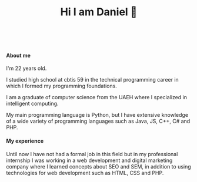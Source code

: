 <HEADER></CENTER><h1>Hi I am Daniel 👋</h1></CENTER></HEADER>
<DIV>
<br><h4>About me</h4>
<p>I'm 22 years old.</p>
<p>I studied high school at cbtis 59 in the technical programming career in which I formed my programming foundations. </p>
<p>I am a graduate of computer science from the UAEH where I specialized in intelligent computing. </p>
<p>My main programming language is Python, but I have extensive knowledge of a wide variety of programming languages ​​such as Java, JS, C++, C# and PHP. </p>
</DIV>
<DIV>
<h4>My experience</h4>
<p>Until now I have not had a formal job in this field but in my professional internship I was working in a web development and digital marketing company where I learned concepts about SEO and SEM, in addition to using technologies for web development such as HTML, CSS and PHP. </p>
</DIV>
